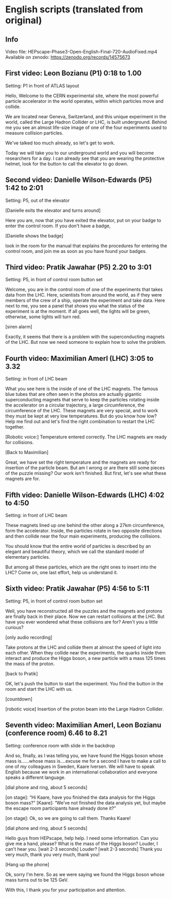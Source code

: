 English scripts (translated from original)
===

## Info
Video file: HEPscape-Phase3-Open-English-Final-720-AudioFixed.mp4
Available on zenodo: https://zenodo.org/records/14575673

## First video: Leon Bozianu (P1) 0:18 to 1.00

Setting: P1 in front of ATLAS layout

Hello, Welcome to the CERN experimental site, where the most powerful particle accelerator in the world operates, within which particles move and collide.

We are located near Geneva, Switzerland, and this unique experiment in the world, called the Large Hadron Collider or LHC, is built underground. Behind me you see an almost life-size image of one of the four experiments used to measure collision particles.

We've talked too much already, so let's get to work.

Today we will take you to our underground world and you will become researchers for a day. I can already see that you are wearing the protective helmet, look for the button to call the elevator to go down.

## Second video: Danielle Wilson-Edwards (P5) 1:42 to 2:01

Setting: P5, out of the elevator

[Danielle exits the elevator and turns around]

Here you are, now that you have exited the elevator, put on your badge to enter the control room. If you don't have a badge,

[Danielle shows the badge]

look in the room for the manual that explains the procedures for entering the control room, and join me as soon as you have found your badges.

## Third video: Pratik Jawahar (P5) 2.20 to 3:01

Setting: P5, in front of control room button set

Welcome, you are in the control room of one of the experiments that takes data from the LHC. Here, scientists from around the world, as if they were members of the crew of a ship, operate the experiment and take data. Here next to me, you see a panel that shows you what the status of the experiment is at the moment. If all goes well, the lights will be green, otherwise, some lights will turn red.

[siren alarm]

Exactly, it seems that there is a problem with the superconducting magnets of the LHC. But now we need someone to explain how to solve the problem.

## Fourth video: Maximilian Amerl (LHC) 3:05 to 3.32

Setting: in front of LHC beam

What you see here is the inside of one of the LHC magnets. The famous blue tubes that are often seen in the photos are actually gigantic superconducting magnets that serve to keep the particles rotating inside the accelerator on a circular trajectory, a large circumference, the circumference of the LHC. These magnets are very special, and to work they must be kept at very low temperatures. But do you know how low? Help me find out and let's find the right combination to restart the LHC together.

[Robotic voice:]
Temperature entered correctly. The LHC magnets are ready for collisions.

[Back to Maximilian]

Great, we have set the right temperature and the magnets are ready for insertion of the particle beam. But am I wrong or are there still some pieces of the puzzle missing? Our work isn't finished. But first, let's see what these magnets are for.

## Fifth video: Danielle Wilson-Edwards (LHC) 4:02 to 4:50

Setting: in front of LHC beam

These magnets lined up one behind the other along a 27km circumference, form the accelerator. Inside, the particles rotate in two opposite directions and then collide near the four main experiments, producing the collisions.

You should know that the entire world of particles is described by an elegant and beautiful theory, which we call the standard model of elementary particles.

But among all these particles, which are the right ones to insert into the LHC? Come on, one last effort, help us understand it.

## Sixth video: Pratik Jawahar (P5) 4:56 to 5:11

Setting: P5, in front of control room button set

Well, you have reconstructed all the puzzles and the magnets and protons are finally back in their place. Now we can restart collisions at the LHC.
But have you ever wondered what these collisions are for? Aren't you a little curious?

[only audio recording]

Take protons at the LHC and collide them at almost the speed of light into each other. When they collide near the experiments, the quarks inside them interact and produce the Higgs boson, a new particle with a mass 125 times the mass of the proton.

[back to Pratik]

OK, let's push the button to start the experiment. You find the button in the room and start the LHC with us.

[countdown]

[robotic voice] Insertion of the proton beam into the Large Hadron Collider.

## Seventh video: Maximilian Amerl, Leon Bozianu (conference room) 6.46 to 8.21

Setting: conference room with slide in the backdrop

And so, finally, as I was telling you, we have found the Higgs boson whose mass is......whose mass is....excuse me for a second I have to make a call to one of my colleagues in Sweden, Kaare Iversen. We will have to speak English because we work in an international collaboration and everyone speaks a different language.  

[dial phone and ring, about 5 seconds]

[on stage]: “Hi Kaare, have you finished the data analysis for the Higgs boson mass?”
[Kaare]: “We’ve not finished the data analysis yet, but maybe the escape room participants have already done it?” 

[on stage]: Ok, so we are going to call them. Thanks Kaare! 

[dial phone and ring, about 5 seconds]

Hello guys from HEPscape, help help.
I need some information.
Can you give me a hand, please? What is the mass of the Higgs boson?
Louder, I can't hear you. [wait 2-3 seconds]
Louder? [wait 2-3 seconds]
Thank you very much, thank you very much, thank you!

[Hang up the phone]

Ok, sorry I'm here. So as we were saying we found the Higgs boson whose mass turns out to be 125 GeV.

With this, I thank you for your participation and attention.
